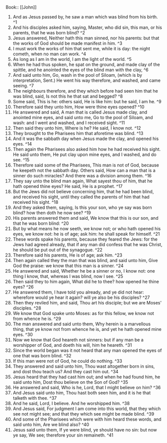  Book:: [[John]]
 1. And as Jesus passed by, he saw a man which was blind from his birth. ^1
 2. And his disciples asked him, saying, Master, who did sin, this man, or his parents, that he was born blind? ^2
 3. Jesus answered, Neither hath this man sinned, nor his parents: but that the works of God should be made manifest in him. ^3
 4. I must work the works of him that sent me, while it is day: the night cometh, when no man can work. ^4
 5. As long as I am in the world, I am the light of the world. ^5
 6. When he had thus spoken, he spat on the ground, and made clay of the spittle, and he anointed the eyes of the blind man with the clay, ^6
 7. And said unto him, Go, wash in the pool of Siloam, (which is by interpretation, Sent.) He went his way therefore, and washed, and came seeing. ^7
 8. The neighbours therefore, and they which before had seen him that he was blind, said, Is not this he that sat and begged? ^8
 9. Some said, This is he: others said, He is like him: but he said, I am he. ^9
 10. Therefore said they unto him, How were thine eyes opened? ^10
 11. He answered and said, A man that is called Jesus made clay, and anointed mine eyes, and said unto me, Go to the pool of Siloam, and wash: and I went and washed, and I received sight. ^11
 12. Then said they unto him, Where is he? He said, I know not. ^12
 13. They brought to the Pharisees him that aforetime was blind. ^13
 14. And it was the sabbath day when Jesus made the clay, and opened his eyes. ^14
 15. Then again the Pharisees also asked him how he had received his sight. He said unto them, He put clay upon mine eyes, and I washed, and do see. ^15
 16. Therefore said some of the Pharisees, This man is not of God, because he keepeth not the sabbath day. Others said, How can a man that is a sinner do such miracles? And there was a division among them. ^16
 17. They say unto the blind man again, What sayest thou of him, that he hath opened thine eyes? He said, He is a prophet. ^17
 18. But the Jews did not believe concerning him, that he had been blind, and received his sight, until they called the parents of him that had received his sight. ^18
 19. And they asked them, saying, Is this your son, who ye say was born blind? how then doth he now see? ^19
 20. His parents answered them and said, We know that this is our son, and that he was born blind: ^20
 21. But by what means he now seeth, we know not; or who hath opened his eyes, we know not: he is of age; ask him: he shall speak for himself. ^21
 22. These words spake his parents, because they feared the Jews: for the Jews had agreed already, that if any man did confess that he was Christ, he should be put out of the synagogue. ^22
 23. Therefore said his parents, He is of age; ask him. ^23
 24. Then again called they the man that was blind, and said unto him, Give God the praise: we know that this man is a sinner. ^24
 25. He answered and said, Whether he be a sinner or no, I know not: one thing I know, that, whereas I was blind, now I see. ^25
 26. Then said they to him again, What did he to thee? how opened he thine eyes? ^26
 27. He answered them, I have told you already, and ye did not hear: wherefore would ye hear it again? will ye also be his disciples? ^27
 28. Then they reviled him, and said, Thou art his disciple; but we are Moses' disciples. ^28
 29. We know that God spake unto Moses: as for this fellow, we know not from whence he is. ^29
 30. The man answered and said unto them, Why herein is a marvellous thing, that ye know not from whence he is, and yet he hath opened mine eyes. ^30
 31. Now we know that God heareth not sinners: but if any man be a worshipper of God, and doeth his will, him he heareth. ^31
 32. Since the world began was it not heard that any man opened the eyes of one that was born blind. ^32
 33. If this man were not of God, he could do nothing. ^33
 34. They answered and said unto him, Thou wast altogether born in sins, and dost thou teach us? And they cast him out. ^34
 35. Jesus heard that they had cast him out; and when he had found him, he said unto him, Dost thou believe on the Son of God? ^35
 36. He answered and said, Who is he, Lord, that I might believe on him? ^36
 37. And Jesus said unto him, Thou hast both seen him, and it is he that talketh with thee. ^37
 38. And he said, Lord, I believe. And he worshipped him. ^38
 39. And Jesus said, For judgment I am come into this world, that they which see not might see; and that they which see might be made blind. ^39
 40. And some of the Pharisees which were with him heard these words, and said unto him, Are we blind also? ^40
 41. Jesus said unto them, If ye were blind, ye should have no sin: but now ye say, We see; therefore your sin remaineth. ^41
